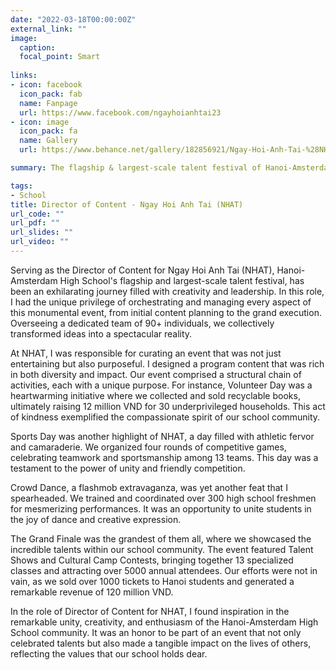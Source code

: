 ```yaml
---
date: "2022-03-18T00:00:00Z"
external_link: ""
image:
  caption: 
  focal_point: Smart
  
links:
- icon: facebook
  icon_pack: fab
  name: Fanpage
  url: https://www.facebook.com/ngayhoianhtai23
- icon: image
  icon_pack: fa
  name: Gallery
  url: https://www.behance.net/gallery/182856921/Ngay-Hoi-Anh-Tai-%28NHAT%29-Talent-Festival

summary: The flagship & largest-scale talent festival of Hanoi-Amsterdam High School

tags:
- School
title: Director of Content - Ngay Hoi Anh Tai (NHAT)
url_code: ""
url_pdf: ""
url_slides: ""
url_video: ""
---
```

Serving as the Director of Content for Ngay Hoi Anh Tai (NHAT), Hanoi-Amsterdam High School's flagship and largest-scale talent festival, has been an exhilarating journey filled with creativity and leadership. In this role, I had the unique privilege of orchestrating and managing every aspect of this monumental event, from initial content planning to the grand execution. Overseeing a dedicated team of 90+ individuals, we collectively transformed ideas into a spectacular reality.

At NHAT, I was responsible for curating an event that was not just entertaining but also purposeful. I designed a program content that was rich in both diversity and impact. Our event comprised a structural chain of activities, each with a unique purpose. For instance, Volunteer Day was a heartwarming initiative where we collected and sold recyclable books, ultimately raising 12 million VND for 30 underprivileged households. This act of kindness exemplified the compassionate spirit of our school community.

Sports Day was another highlight of NHAT, a day filled with athletic fervor and camaraderie. We organized four rounds of competitive games, celebrating teamwork and sportsmanship among 13 teams. This day was a testament to the power of unity and friendly competition.

Crowd Dance, a flashmob extravaganza, was yet another feat that I spearheaded. We trained and coordinated over 300 high school freshmen for mesmerizing performances. It was an opportunity to unite students in the joy of dance and creative expression.

The Grand Finale was the grandest of them all, where we showcased the incredible talents within our school community. The event featured Talent Shows and Cultural Camp Contests, bringing together 13 specialized classes and attracting over 5000 annual attendees. Our efforts were not in vain, as we sold over 1000 tickets to Hanoi students and generated a remarkable revenue of 120 million VND.

In the role of Director of Content for NHAT, I found inspiration in the remarkable unity, creativity, and enthusiasm of the Hanoi-Amsterdam High School community. It was an honor to be part of an event that not only celebrated talents but also made a tangible impact on the lives of others, reflecting the values that our school holds dear.

